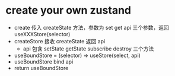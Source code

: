 # create your own zustand 

* create 传入 createState 方法，参数为 set get api 三个参数，返回 useXXXStore(selector)
* createStore 接收 createState 返回 api
    * api 包含 setState getState  subscribe destroy 三个方法
* useBoundStore = (selector) => useStore(select, api)
* useBoundStore  bind api
* return useBoundStore
